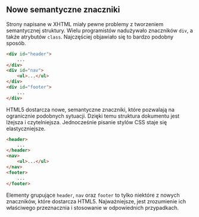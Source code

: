 
## Nowe semantyczne znaczniki

Strony napisane w XHTML miały pewne problemy z tworzeniem semantycznej struktury. Wielu programistów nadużywało znaczników `div`, a także atrybutów `class`. Najczęściej objawiało się to bardzo podobny sposób.

```html
<div id="header">
    ...
</div>
<div id="nav">
    <ul>...</ul>
</div>
<div id="footer">
    ...
</div>
```

 HTML5 dostarcza nowe, semantyczne znaczniki, które pozwalają na ogranicznie podobnych sytuacji. Dzięki temu struktura dokumentu jest lżejsza i czytelniejsza. Jednocześnie pisanie stylów CSS staje się elastyczniejsze.

```html
<header>
    ...
</header>
<nav>
    <ul>...</ul>
</nav>
<footer>
    ...
</footer>
```

Elementy grupujące `header`, `nav` oraz `footer` to tylko niektóre z nowych znaczników, które dostarcza HTML5. Najważniejsze, jest zrozumienie ich właściwego przeznacznia i stosowanie w odpowiednich przypadkach.
